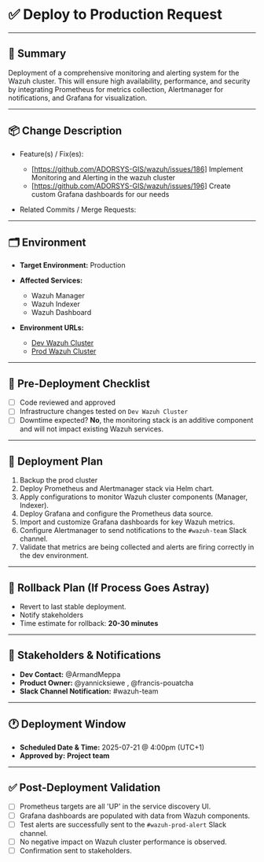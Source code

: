 # ✅ Deploy to Production Request

---

## 📌 Summary

Deployment of a comprehensive monitoring and alerting system for the Wazuh cluster. This will ensure high availability, performance, and security by integrating Prometheus for metrics collection, Alertmanager for notifications, and Grafana for visualization.

---

## 📦 Change Description

- Feature(s) / Fix(es):
  - [https://github.com/ADORSYS-GIS/wazuh/issues/186] Implement Monitoring and Alerting in the wazuh cluster
  - [https://github.com/ADORSYS-GIS/wazuh/issues/196] Create custom Grafana dashboards for our needs


- Related Commits / Merge Requests:
  
---

## 🗂️ Environment

- **Target Environment:** Production
- **Affected Services:** 
  - Wazuh Manager
  - Wazuh Indexer
  - Wazuh Dashboard

- **Environment URLs:**
  - [Dev Wazuh Cluster](https://dev.wazuh.adorsys.team/)
  - [Prod Wazuh Cluster](https://wazuh.adorsys.team/)

---

## 🧪 Pre-Deployment Checklist

- [ ] Code reviewed and approved
- [ ] Infrastructure changes tested on `Dev Wazuh Cluster`
- [ ] Downtime expected? **No**, the monitoring stack is an additive component and will not impact existing Wazuh services.

---

## 📅 Deployment Plan

1. Backup the prod cluster
2. Deploy Prometheus and Alertmanager stack via Helm chart.
3. Apply configurations to monitor Wazuh cluster components (Manager, Indexer).
4. Deploy Grafana and configure the Prometheus data source.
5. Import and customize Grafana dashboards for key Wazuh metrics.
6. Configure Alertmanager to send notifications to the `#wazuh-team` Slack channel.
7. Validate that metrics are being collected and alerts are firing correctly in the dev environment.

---

## 🧯 Rollback Plan (If Process Goes Astray)

- Revert to last stable deployment.
- Notify stakeholders
- Time estimate for rollback: **20-30 minutes**

---

## 👥 Stakeholders & Notifications

- **Dev Contact:** @ArmandMeppa
- **Product Owner:** @yannicksiewe , @francis-pouatcha
- **Slack Channel Notification:** #wazuh-team

---

## 🕐 Deployment Window

- **Scheduled Date & Time:** 2025-07-21 @ 4:00pm (UTC+1)
- **Approved by:** **Project team**

---

## ✅ Post-Deployment Validation

- [ ] Prometheus targets are all 'UP' in the service discovery UI.
- [ ] Grafana dashboards are populated with data from Wazuh components.
- [ ] Test alerts are successfully sent to the `#wazuh-prod-alert` Slack channel.
- [ ] No negative impact on Wazuh cluster performance is observed.
- [ ] Confirmation sent to stakeholders.